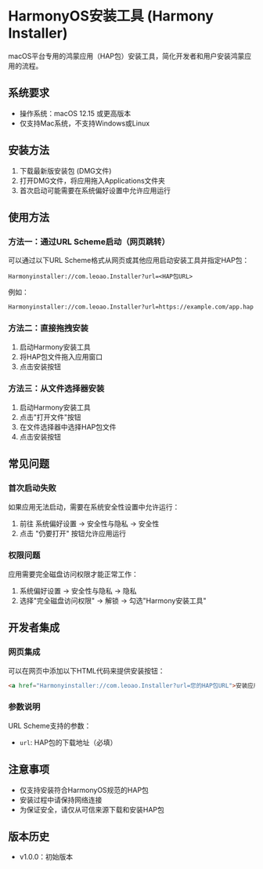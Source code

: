 # HarmonyOS安装工具 (Harmony Installer)

macOS平台专用的鸿蒙应用（HAP包）安装工具，简化开发者和用户安装鸿蒙应用的流程。

## 系统要求

- 操作系统：macOS 12.15  或更高版本
- 仅支持Mac系统，不支持Windows或Linux

## 安装方法

1. 下载最新版安装包 (DMG文件)
2. 打开DMG文件，将应用拖入Applications文件夹
3. 首次启动可能需要在系统偏好设置中允许应用运行

## 使用方法

### 方法一：通过URL Scheme启动（网页跳转）

可以通过以下URL Scheme格式从网页或其他应用启动安装工具并指定HAP包：

```
Harmonyinstaller://com.leoao.Installer?url=<HAP包URL>
```

例如：
```
Harmonyinstaller://com.leoao.Installer?url=https://example.com/app.hap
```

### 方法二：直接拖拽安装

1. 启动Harmony安装工具
2. 将HAP包文件拖入应用窗口
3. 点击安装按钮

### 方法三：从文件选择器安装

1. 启动Harmony安装工具
2. 点击"打开文件"按钮
3. 在文件选择器中选择HAP包文件
4. 点击安装按钮

## 常见问题

### 首次启动失败

如果应用无法启动，需要在系统安全性设置中允许运行：

1. 前往 系统偏好设置 → 安全性与隐私 → 安全性
2. 点击 "仍要打开" 按钮允许应用运行

### 权限问题

应用需要完全磁盘访问权限才能正常工作：

1. 系统偏好设置 → 安全性与隐私 → 隐私
2. 选择"完全磁盘访问权限" → 解锁 → 勾选"Harmony安装工具"

## 开发者集成

### 网页集成

可以在网页中添加以下HTML代码来提供安装按钮：

```html
<a href="Harmonyinstaller://com.leoao.Installer?url=您的HAP包URL">安装应用</a>
```

### 参数说明

URL Scheme支持的参数：
- `url`: HAP包的下载地址（必填）

## 注意事项

- 仅支持安装符合HarmonyOS规范的HAP包
- 安装过程中请保持网络连接
- 为保证安全，请仅从可信来源下载和安装HAP包

## 版本历史

- v1.0.0：初始版本
